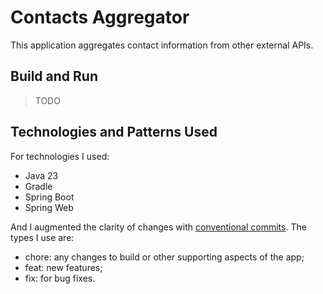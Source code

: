 # Contacts Aggregator

This application aggregates contact information from other external APIs.

## Build and Run

> TODO

## Technologies and Patterns Used

For technologies I used:
- Java 23
- Gradle
- Spring Boot
- Spring Web

And I augmented the clarity of changes with [conventional commits](https://www.conventionalcommits.org/en/v1.0.0/). The types I use are:
- chore: any changes to build or other supporting aspects of the app;
- feat: new features;
- fix: for bug fixes.

